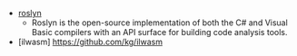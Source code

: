 
- [roslyn](https://github.com/dotnet/roslyn)
	- Roslyn is the open-source implementation of both the C# and Visual Basic compilers with an API surface for building code analysis tools.
- [ilwasm] https://github.com/kg/ilwasm
